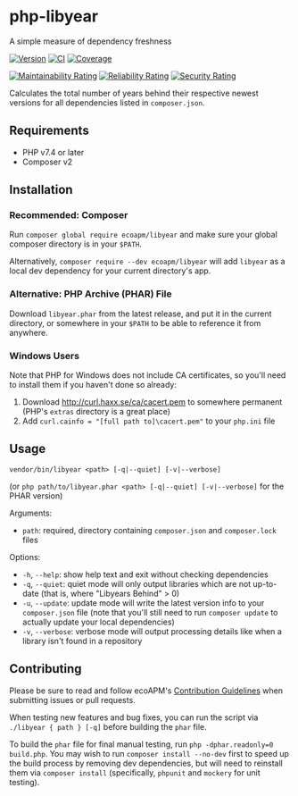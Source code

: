 # php-libyear
A simple measure of dependency freshness

[![Version](https://img.shields.io/packagist/v/ecoapm/libyear?logo=packagist&label=Install)](https://packagist.org/packages/ecoAPM/libyear)
[![CI](https://github.com/ecoAPM/php-libyear/workflows/CI/badge.svg)](https://github.com/ecoAPM/php-libyear/actions)
[![Coverage](https://sonarcloud.io/api/project_badges/measure?project=ecoAPM_php-libyear&metric=coverage)](https://sonarcloud.io/dashboard?id=ecoAPM_php-libyear)

[![Maintainability Rating](https://sonarcloud.io/api/project_badges/measure?project=ecoAPM_php-libyear&metric=sqale_rating)](https://sonarcloud.io/dashboard?id=ecoAPM_php-libyear)
[![Reliability Rating](https://sonarcloud.io/api/project_badges/measure?project=ecoAPM_php-libyear&metric=reliability_rating)](https://sonarcloud.io/dashboard?id=ecoAPM_php-libyear)
[![Security Rating](https://sonarcloud.io/api/project_badges/measure?project=ecoAPM_php-libyear&metric=security_rating)](https://sonarcloud.io/dashboard?id=ecoAPM_php-libyear)


Calculates the total number of years behind their respective newest versions for all dependencies listed in `composer.json`.

## Requirements

- PHP v7.4 or later
- Composer v2

## Installation

### Recommended: Composer

Run `composer global require ecoapm/libyear` and make sure your global composer directory is in your `$PATH`.

Alternatively, `composer require --dev ecoapm/libyear` will add `libyear` as a local dev dependency for your current directory's app.

### Alternative: PHP Archive (PHAR) File

Download `libyear.phar` from the latest release, and put it in the current directory, or somewhere in your `$PATH` to be able to reference it from anywhere.

### Windows Users

Note that PHP for Windows does not include CA certificates, so you'll need to install them if you haven't done so already:
1. Download http://curl.haxx.se/ca/cacert.pem to somewhere permanent (PHP's `extras` directory is a great place)
1. Add `curl.cainfo = "[full path to]\cacert.pem"` to your `php.ini` file

## Usage

`vendor/bin/libyear <path> [-q|--quiet] [-v|--verbose]`

(or `php path/to/libyear.phar <path> [-q|--quiet] [-v|--verbose]` for the PHAR version)

Arguments:
- `path`: required, directory containing `composer.json` and `composer.lock` files

Options:
- `-h`, `--help`: show help text and exit without checking dependencies
- `-q`, `--quiet`: quiet mode will only output libraries which are not up-to-date (that is, where "Libyears Behind" > 0)
- `-u`, `--update`: update mode will write the latest version info to your `composer.json` file (note that you'll still need to run `composer update` to actually update your local dependencies)
- `-v`, `--verbose`: verbose mode will output processing details like when a library isn't found in a repository

## Contributing

Please be sure to read and follow ecoAPM's [Contribution Guidelines](CONTRIBUTING.md) when submitting issues or pull requests.

When testing new features and bug fixes, you can run the script via `./libyear { path } [-q]` before building the `phar` file.

To build the `phar` file for final manual testing, run `php -dphar.readonly=0 build.php`. You may wish to run `composer install --no-dev` first to speed up the build process by removing dev dependencies, but will need to reinstall them via `composer install` (specifically, `phpunit` and `mockery` for unit testing).
